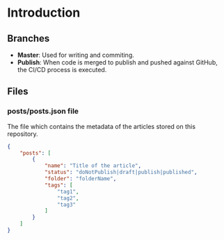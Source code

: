 # Introduction

## Branches
- **Master**: Used for writing and commiting.
- **Publish**: When code is merged to publish and pushed against GitHub, the CI/CD process is executed.

## Files

### posts/posts.json file

The file which contains the metadata of the articles stored on this repository.

```json
{
    "posts": [
        {
            "name": "Title of the article",
            "status": "doNotPublish|draft|publish|published",
            "folder": "folderName",
            "tags": [
                "tag1",
                "tag2",
                "tag3"
            ]
        }
    ]
}
```